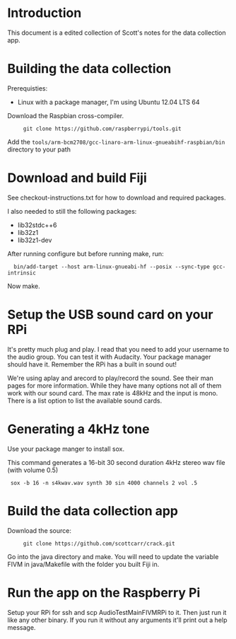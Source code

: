 # Introduction


This document is a edited collection of Scott's notes for the data collection app.

# Building the data collection

Prerequisties: 

* Linux with a package manager, I'm using Ubuntu 12.04 LTS 64

Download the Raspbian cross-compiler.

         git clone https://github.com/raspberrypi/tools.git

Add the `tools/arm-bcm2708/gcc-linaro-arm-linux-gnueabihf-raspbian/bin` directory to your path

# Download and build Fiji

See checkout-instructions.txt for how to download and required packages.

I also needed to still the following packages:

* lib32stdc++6 
* lib32z1 
* lib32z1-dev

After running configure but before running make, run:

      bin/add-target --host arm-linux-gnueabi-hf --posix --sync-type gcc-intrinsic

Now make.

# Setup the USB sound card on your RPi

It's pretty much plug and play.  I read that you need to add your username to the audio group.  You can test it with Audacity.  Your package manager should have it.  Remember the RPi has a built in sound out!

We're using aplay and arecord to play/record the sound.  See their man pages for more information.  While they have many options not all of them work with our sound card.  The max rate is 48kHz and the input is mono.  There is a list option to list the available sound cards.

# Generating a 4kHz tone

Use your package manger to install sox.

This command generates a 16-bit 30 second duration 4kHz stereo wav file (with volume 0.5)

     sox -b 16 -n s4kwav.wav synth 30 sin 4000 channels 2 vol .5

# Build the data collection app

Download the source:

         git clone https://github.com/scottcarr/crack.git
        
Go into the java directory and make.  You will need to update the variable FIVM in java/Makefile with the folder you built Fiji in.

# Run the app on the Raspberry Pi

Setup your RPi for ssh and scp AudioTestMainFIVMRPi to it.  Then just run it like any other binary.  If you run it without any arguments it'll print out a help message.
